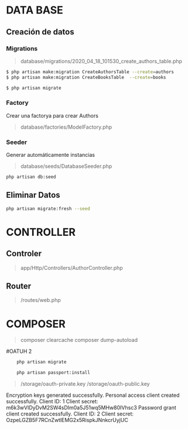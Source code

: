 # DATA BASE

## Creación de datos
### Migrations
> database/migrations/2020_04_18_101530_create_authors_table.php
````bash
$ php artisan make:migration CreateAuthorsTable --create=authors
$ php artisan make:migration CreateBooksTable  --create=books
````
````bash
$ php artisan migrate
````

### Factory
Crear una factorya para crear Authors
> database/factories/ModelFactory.php


### Seeder
Generar automáticamente instancias
> database/seeds/DatabaseSeeder.php

````bash
php artisan db:seed
````

## Eliminar Datos
````bash
php artisan migrate:fresh --seed
````

# CONTROLLER

## Controler
> app/Http/Controllers/AuthorController.php

## Router
> /routes/web.php


# COMPOSER

> composer clearcache
> composer dump-autoload
>

#OATUH 2
````bash
    php artisan migrate
````

````bash
    php artisan passport:install
````
> /storage/oauth-private.key
> /storage/oauth-public.key

Encryption keys generated successfully.
Personal access client created successfully.
Client ID: 1
Client secret: m6k3wVIDyDvM2SW4sDIm0a5J51wq5MHw80IVhsc3
Password grant client created successfully.
Client ID: 2
Client secret: OzpeLGZB5F7RCnZwtlEMG2x5RispkJNnkcrUyjUC

